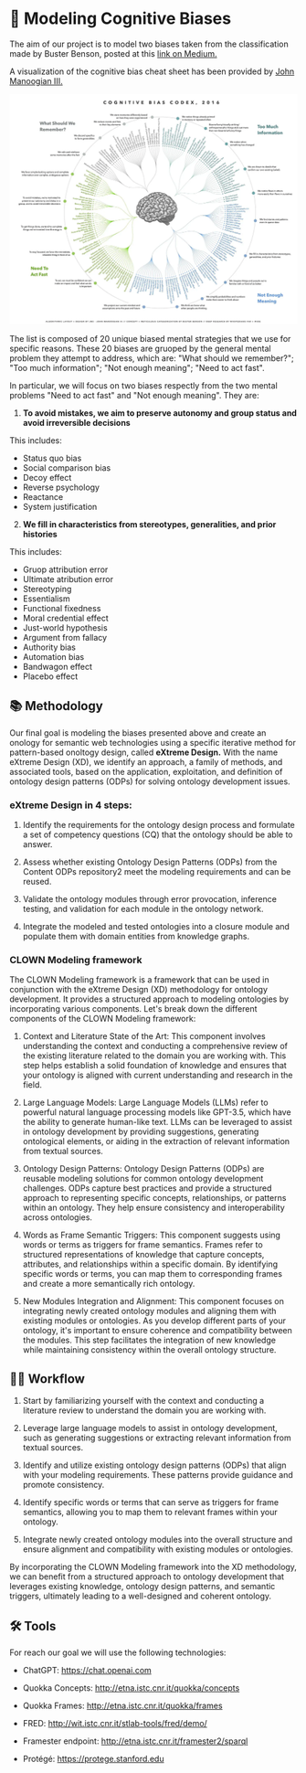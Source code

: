 # 🧠 Modeling Cognitive Biases

The aim of our project is to model two biases taken from the classification made by Buster Benson, posted at this [link on Medium.](https://betterhumans.pub/cognitive-bias-cheat-sheet-55a472476b18)

A visualization of the cognitive bias cheat sheet has been provided by [John Manoogian III.](https://medium.com/@jm3)

![Cognitive Biases Codex](./documentation/img/cognitive-biases-codex-2016.png) 

The list is composed of 20 unique biased mental strategies that we use for specific reasons.
These 20 biases are gruoped by the general mental problem they attempt to address, which are: "What should we remember?"; "Too much information"; "Not enough meaning"; "Need to act fast".

In particular, we will focus on two biases respectly from the two mental problems "Need to act fast" and "Not enough meaning". They are:

1. **To avoid mistakes, we aim to preserve autonomy and group status and avoid irreversible decisions**

This includes:
- Status quo bias
- Social comparison bias
- Decoy effect
- Reverse psychology
- Reactance
- System justification

2. **We fill in characteristics from stereotypes, generalities, and prior histories**

This includes:
- Gruop attribution error
- Ultimate atribution  error
- Stereotyping
- Essentialism 
- Functional fixedness
- Moral credential effect
- Just-world hypothesis
- Argument from fallacy
- Authority bias
- Automation bias
- Bandwagon effect
- Placebo effect

## 📚 Methodology

Our final goal is modeling the biases presented above and create an onology for semantic web technologies using a specific iterative method for pattern-based onoltogy design, called **eXtreme Design.**
With the name eXtreme Design (XD), we identify an approach, a family of methods, and associated tools, based on the application, exploitation, and definition of ontology design patterns (ODPs) for solving ontology development issues.

### eXtreme Design in 4 steps:

1. Identify the requirements for the ontology design process and formulate a set of competency questions (CQ) that the ontology should be able to answer.

2. Assess whether existing Ontology Design Patterns (ODPs) from the Content ODPs repository2 meet the modeling requirements and can be reused.

3. Validate the ontology modules through error provocation, inference testing, and validation for each module in the ontology network.

4. Integrate the modeled and tested ontologies into a closure module and populate them with domain entities from knowledge graphs.

### CLOWN Modeling framework

The CLOWN Modeling framework is a framework that can be used in conjunction with the eXtreme Design (XD) methodology for ontology development. It provides a structured approach to modeling ontologies by incorporating various components. Let's break down the different components of the CLOWN Modeling framework:

1. Context and Literature State of the Art:
This component involves understanding the context and conducting a comprehensive review of the existing literature related to the domain you are working with. This step helps establish a solid foundation of knowledge and ensures that your ontology is aligned with current understanding and research in the field.

2. Large Language Models:
Large Language Models (LLMs) refer to powerful natural language processing models like GPT-3.5, which have the ability to generate human-like text. LLMs can be leveraged to assist in ontology development by providing suggestions, generating ontological elements, or aiding in the extraction of relevant information from textual sources.

3. Ontology Design Patterns:
Ontology Design Patterns (ODPs) are reusable modeling solutions for common ontology development challenges. ODPs capture best practices and provide a structured approach to representing specific concepts, relationships, or patterns within an ontology. They help ensure consistency and interoperability across ontologies.

4. Words as Frame Semantic Triggers:
This component suggests using words or terms as triggers for frame semantics. Frames refer to structured representations of knowledge that capture concepts, attributes, and relationships within a specific domain. By identifying specific words or terms, you can map them to corresponding frames and create a more semantically rich ontology.

5. New Modules Integration and Alignment:
This component focuses on integrating newly created ontology modules and aligning them with existing modules or ontologies. As you develop different parts of your ontology, it's important to ensure coherence and compatibility between the modules. This step facilitates the integration of new knowledge while maintaining consistency within the overall ontology structure.

## 🧗‍♂️ Workflow

1. Start by familiarizing yourself with the context and conducting a literature review to understand the domain you are working with.

2. Leverage large language models to assist in ontology development, such as generating suggestions or extracting relevant information from textual sources.

3. Identify and utilize existing ontology design patterns (ODPs) that align with your modeling requirements. These patterns provide guidance and promote consistency.

4. Identify specific words or terms that can serve as triggers for frame semantics, allowing you to map them to relevant frames within your ontology.

5. Integrate newly created ontology modules into the overall structure and ensure alignment and compatibility with existing modules or ontologies.

By incorporating the CLOWN Modeling framework into the XD methodology, we can benefit from a structured approach to ontology development that leverages existing knowledge, ontology design patterns, and semantic triggers, ultimately leading to a well-designed and coherent ontology.

## 🛠️ Tools

For reach our goal we will use the following technologies:

* ChatGPT:
https://chat.openai.com

* Quokka Concepts:
http://etna.istc.cnr.it/quokka/concepts

* Quokka Frames:
http://etna.istc.cnr.it/quokka/frames

* FRED: 
http://wit.istc.cnr.it/stlab-tools/fred/demo/

* Framester endpoint:
http://etna.istc.cnr.it/framester2/sparql

* Protégé:
https://protege.stanford.edu